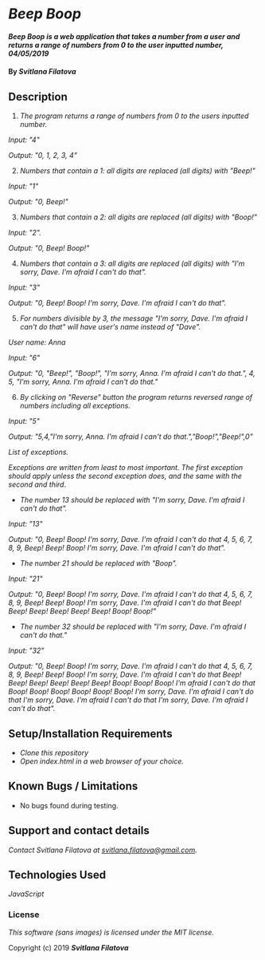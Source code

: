 # _Beep Boop_

#### _Beep Boop is a web application that takes a number from a user and returns a range of numbers from 0 to the user inputted number,  04/05/2019_

#### By _**Svitlana Filatova**_

## Description

1. _The program returns a range of numbers from 0 to the users inputted number._

_Input: "4"_

_Output: "0, 1, 2, 3, 4"_

2. _Numbers that contain a 1: all digits are replaced (all digits) with "Beep!"_

_Input: "1"_

_Output: "0, Beep!"_

3. _Numbers that contain a 2: all digits are replaced (all digits) with "Boop!"_

_Input: "2"._

_Output: "0, Beep! Boop!"_

4. _Numbers that contain a 3: all digits are replaced (all digits) with "I'm sorry, Dave. I'm afraid I can't do that"._

_Input: "3"_

_Output: "0, Beep! Boop! I'm sorry, Dave. I'm afraid I can't do that"._

5. _For numbers divisible by 3, the message "I'm sorry, Dave. I'm afraid I can't do that" will have user's name instead of "Dave"._

_User name: Anna_

_Input: "6"_

_Output: "0, "Beep!", "Boop!", "I'm sorry, Anna. I'm afraid I can't do that.", 4, 5, "I'm sorry, Anna. I'm afraid I can't do that."_

6. _By clicking on "Reverse" button the program returns reversed range of numbers including all exceptions_.

_Input: "5"_

_Output: "5,4,"I'm sorry, Anna. I'm afraid I can't do that.","Boop!","Beep!",0"_

_List of exceptions._

_Exceptions are written from least to most important. The first exception should apply unless the second exception does, and the same with the second and third_.

* _The number 13 should be replaced with "I'm sorry, Dave. I'm afraid I can't do that"._

_Input: "13"_

_Output: "0, Beep! Boop! I'm sorry, Dave. I'm afraid I can't do that 4, 5, 6, 7, 8, 9, Beep! Beep! Boop! I'm sorry, Dave. I'm afraid I can't do that"._

* _The number 21 should be replaced with "Boop"._

_Input: "21"_

_Output: "0, Beep! Boop! I'm sorry, Dave. I'm afraid I can't do that 4, 5, 6, 7, 8, 9, Beep! Beep! Boop! I'm sorry, Dave. I'm afraid I can't do that Beep! Beep! Beep! Beep! Beep! Beep! Boop! Boop!"_

* _The number 32 should be replaced with "I'm sorry, Dave. I'm afraid I can't do that."_

_Input: "32"_

_Output: "0, Beep! Boop! I'm sorry, Dave. I'm afraid I can't do that 4, 5, 6, 7, 8, 9, Beep! Beep! Boop! I'm sorry, Dave. I'm afraid I can't do that Beep! Beep! Beep! Beep! Beep! Beep! Boop! Boop! Boop! I'm afraid I can't do that Boop! Boop! Boop! Boop! Boop! Boop! I'm sorry, Dave. I'm afraid I can't do that I'm sorry, Dave. I'm afraid I can't do that I'm sorry, Dave. I'm afraid I can't do that"._

## Setup/Installation Requirements

* _Clone this repository_
* _Open index.html in a web browser of your choice._

## Known Bugs / Limitations

* No bugs found during testing.

## Support and contact details

_Contact Svitlana Filatova at svitlana.filatova@gmail.com._

## Technologies Used

_JavaScript_

### License

*This software (sans images) is licensed under the MIT license.*

Copyright (c) 2019 **_Svitlana Filatova_**
